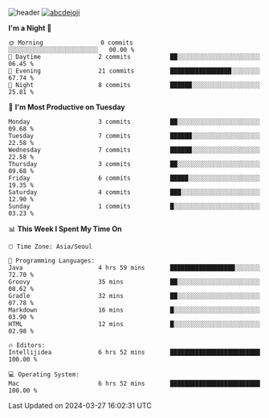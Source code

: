 ![header](https://capsule-render.vercel.app/api?type=transparent&fontColor=6b32af&height=200&text=Backend%20Developer&fontSize=60)
[![abcdejoji](https://github-readme-stats.vercel.app/api?username=abcdejoji&show_icons=true&theme=midnight-purple&locale=kr)](https://github.com/abcdejoji)

<!--START_SECTION:waka-->
**I'm a Night 🦉** 

```text
🌞 Morning                0 commits           ░░░░░░░░░░░░░░░░░░░░░░░░░   00.00 % 
🌆 Daytime                2 commits           ██░░░░░░░░░░░░░░░░░░░░░░░   06.45 % 
🌃 Evening                21 commits          █████████████████░░░░░░░░   67.74 % 
🌙 Night                  8 commits           ██████░░░░░░░░░░░░░░░░░░░   25.81 % 
```
📅 **I'm Most Productive on Tuesday** 

```text
Monday                   3 commits           ██░░░░░░░░░░░░░░░░░░░░░░░   09.68 % 
Tuesday                  7 commits           ██████░░░░░░░░░░░░░░░░░░░   22.58 % 
Wednesday                7 commits           ██████░░░░░░░░░░░░░░░░░░░   22.58 % 
Thursday                 3 commits           ██░░░░░░░░░░░░░░░░░░░░░░░   09.68 % 
Friday                   6 commits           █████░░░░░░░░░░░░░░░░░░░░   19.35 % 
Saturday                 4 commits           ███░░░░░░░░░░░░░░░░░░░░░░   12.90 % 
Sunday                   1 commits           █░░░░░░░░░░░░░░░░░░░░░░░░   03.23 % 
```


📊 **This Week I Spent My Time On** 

```text
🕑︎ Time Zone: Asia/Seoul

💬 Programming Languages: 
Java                     4 hrs 59 mins       ██████████████████░░░░░░░   72.70 % 
Groovy                   35 mins             ██░░░░░░░░░░░░░░░░░░░░░░░   08.62 % 
Gradle                   32 mins             ██░░░░░░░░░░░░░░░░░░░░░░░   07.78 % 
Markdown                 16 mins             █░░░░░░░░░░░░░░░░░░░░░░░░   03.90 % 
HTML                     12 mins             █░░░░░░░░░░░░░░░░░░░░░░░░   02.98 % 

🔥 Editors: 
Intellijidea             6 hrs 52 mins       █████████████████████████   100.00 % 

💻 Operating System: 
Mac                      6 hrs 52 mins       █████████████████████████   100.00 % 
```


 Last Updated on 2024-03-27 16:02:31 UTC
<!--END_SECTION:waka-->

